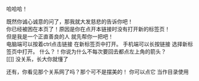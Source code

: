 
哈哈哈！

既然你诚心诚意的问了，那我就大发慈悲的告诉你吧！  
你已经被困在本页了！原因是你在点开本链接时没有打开新的标签页！  
但是我是一个正直善良的人 就先帮你一把吧！  
电脑端可以按着ctrl点击链接 在新标签页中打开。
手机端可以长按链接 选择新标签页中打开。
什么？！你说为什么不每次要回去都点左上角的箭头？  
[[]]
没关系，长大你就懂了

还有，你看见那个关系网了吗？那个可不是摆美的！
你可以点它 当作目录使用